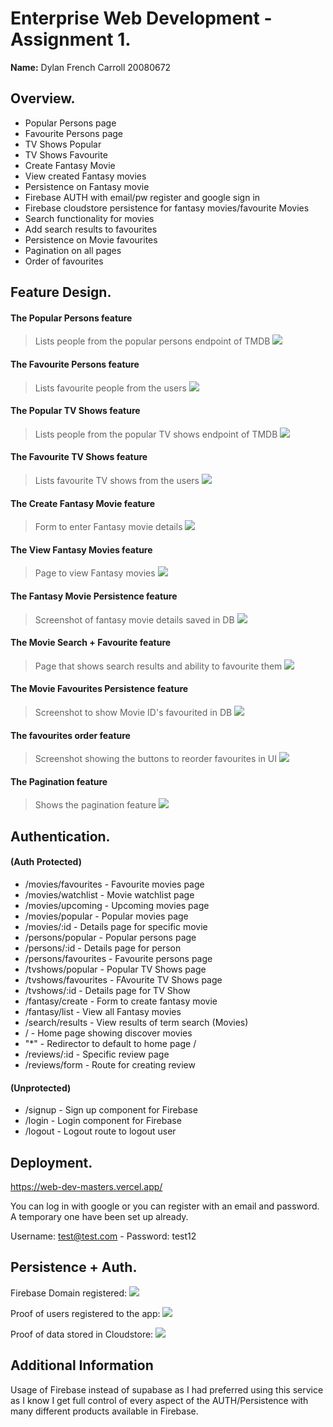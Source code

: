 # Enterprise Web Development - Assignment 1.

__Name:__ Dylan French Carroll 20080672

## Overview.

+ Popular Persons page
+ Favourite Persons page
+ TV Shows Popular
+ TV Shows Favourite
+ Create Fantasy Movie
+ View created Fantasy movies
+ Persistence on Fantasy movie
+ Firebase AUTH with email/pw register and google sign in
+ Firebase cloudstore persistence for fantasy movies/favourite Movies
+ Search functionality for movies 
+ Add search results to favourites
+ Persistence on Movie favourites
+ Pagination on all pages
+ Order of favourites

## Feature Design.


#### The Popular Persons feature

> Lists people from the popular persons endpoint of TMDB
![][popular_persons]



#### The Favourite Persons feature

> Lists favourite people from the users
![][fav_persons]



#### The Popular TV Shows feature

> Lists people from the popular TV shows endpoint of TMDB
![][popular_tv]



#### The Favourite TV Shows feature

> Lists favourite TV shows from the users
![][fav_tv]



#### The Create Fantasy Movie feature

> Form to enter Fantasy movie details
![][fantasy_create]



#### The View Fantasy Movies feature

> Page to view Fantasy movies
![][fantasy_view]



#### The Fantasy Movie Persistence feature

> Screenshot of fantasy movie details saved in DB
![][fantasy_persist]



#### The Movie Search + Favourite feature

> Page that shows search results and ability to favourite them
![][search_movie]



#### The Movie Favourites Persistence feature

> Screenshot to show Movie ID's favourited in DB
![][fav_movie_db]



#### The favourites order feature

> Screenshot showing the buttons to reorder favourites in UI
![][fav_order]



#### The Pagination feature

> Shows the pagination feature
![][pagination]


## Authentication.

#### (Auth Protected)
+ /movies/favourites - Favourite movies page
+ /movies/watchlist - Movie watchlist page
+ /movies/upcoming - Upcoming movies page
+ /movies/popular - Popular movies page
+ /movies/:id - Details page for specific movie
+ /persons/popular - Popular persons page
+ /persons/:id - Details page for person
+ /persons/favourites - Favourite persons page
+ /tvshows/popular - Popular TV Shows page
+ /tvshows/favourites - FAvourite TV Shows page
+ /tvshows/:id - Details page for TV Show
+ /fantasy/create - Form to create fantasy movie
+ /fantasy/list - View all Fantasy movies
+ /search/results - View results of term search (Movies)
+ / - Home page showing discover movies
+ "*" - Redirector to default to home page /
+ /reviews/:id - Specific review page
+ /reviews/form - Route for creating review

#### (Unprotected)
+ /signup - Sign up component for Firebase
+ /login - Login component for Firebase
+ /logout - Logout route to logout user

## Deployment.

https://web-dev-masters.vercel.app/

You can log in with google or you can register with an email and password. A temporary one have been set up already.

Username: test@test.com - Password: test12


## Persistence + Auth.

Firebase Domain registered: 
![][firebase_domain]

Proof of users registered to the app:
![][firebase_auth_users]


Proof of data stored in Cloudstore:
![][firebase_cloudstore]

## Additional Information

Usage of Firebase instead of supabase as I had preferred using this service as I know I get full control of every aspect of the AUTH/Persistence with many different products available in Firebase. 

[firebase_domain]: ./images/firebase_domain.png
[firebase_auth_users]: ./images/firebase_auth_users.png
[firebase_cloudstore]: ./images/firebase_cloudstore.png
[fantasy_create]: ./images/fantasy_create.png
[fantasy_persist]: ./images/fantasy_persist.png
[fantasy_view]: ./images/fantasy_view.png
[fav_movie_db]: ./images/fav_movie_db.png
[fav_movies]: ./images/fav_movies.png
[fav_order]: ./images/fav_order.png
[fav_persons]: ./images/fav_persons.png
[fav_tv]: ./images/fav_tv.png
[homepage]: ./images/homepage.png
[pagination]: ./images/pagination.png
[popular_persons]: ./images/popular_persons.png
[popular_tv]: ./images/popular_tv.png
[search_movie]: ./images/search_movie.png
